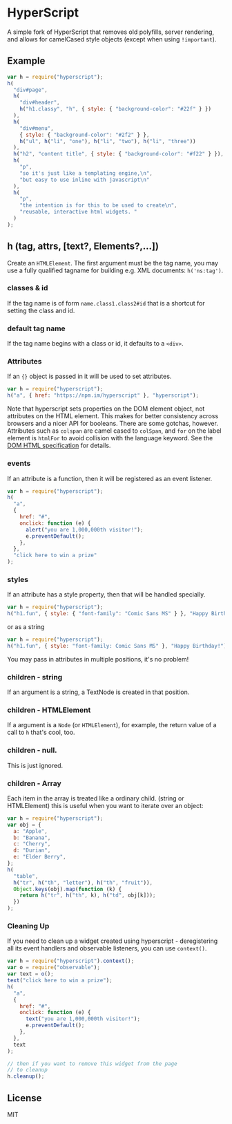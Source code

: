 # HyperScript

A simple fork of HyperScript that removes old polyfills, server rendering, and allows for camelCased style objects (except when using `!important`).

## Example

```js
var h = require("hyperscript");
h(
  "div#page",
  h(
    "div#header",
    h("h1.classy", "h", { style: { "background-color": "#22f" } })
  ),
  h(
    "div#menu",
    { style: { "background-color": "#2f2" } },
    h("ul", h("li", "one"), h("li", "two"), h("li", "three"))
  ),
  h("h2", "content title", { style: { "background-color": "#f22" } }),
  h(
    "p",
    "so it's just like a templating engine,\n",
    "but easy to use inline with javascript\n"
  ),
  h(
    "p",
    "the intention is for this to be used to create\n",
    "reusable, interactive html widgets. "
  )
);
```

## h (tag, attrs, [text?, Elements?,...])

Create an `HTMLElement`. The first argument must be the tag name, you may use a
fully qualified tagname for building e.g. XML documents: `h('ns:tag')`.

### classes & id

If the tag name is of form `name.class1.class2#id` that is a shortcut
for setting the class and id.

### default tag name

If the tag name begins with a class or id, it defaults to a `<div>`.

### Attributes

If an `{}` object is passed in it will be used to set attributes.

```js
var h = require("hyperscript");
h("a", { href: "https://npm.im/hyperscript" }, "hyperscript");
```

Note that hyperscript sets properties on the DOM element object, not
attributes on the HTML element. This makes for better consistency across
browsers and a nicer API for booleans. There are some gotchas, however.
Attributes such as `colspan` are camel cased to `colSpan`, and `for` on the
label element is `htmlFor` to avoid collision with the language keyword. See the
[DOM HTML specification](http://www.w3.org/TR/DOM-Level-2-HTML/html.html)
for details.

### events

If an attribute is a function, then it will be registered as an event listener.

```js
var h = require("hyperscript");
h(
  "a",
  {
    href: "#",
    onclick: function (e) {
      alert("you are 1,000,000th visitor!");
      e.preventDefault();
    },
  },
  "click here to win a prize"
);
```

### styles

If an attribute has a style property, then that will be handled specially.

```js
var h = require("hyperscript");
h("h1.fun", { style: { "font-family": "Comic Sans MS" } }, "Happy Birthday!");
```

or as a string

```js
var h = require("hyperscript");
h("h1.fun", { style: "font-family: Comic Sans MS" }, "Happy Birthday!");
```

You may pass in attributes in multiple positions, it's no problem!

### children - string

If an argument is a string, a TextNode is created in that position.

### children - HTMLElement

If a argument is a `Node` (or `HTMLElement`), for example, the return value of a call to `h`
that's cool, too.

### children - null.

This is just ignored.

### children - Array

Each item in the array is treated like a ordinary child. (string or HTMLElement)
this is useful when you want to iterate over an object:

```js
var h = require("hyperscript");
var obj = {
  a: "Apple",
  b: "Banana",
  c: "Cherry",
  d: "Durian",
  e: "Elder Berry",
};
h(
  "table",
  h("tr", h("th", "letter"), h("th", "fruit")),
  Object.keys(obj).map(function (k) {
    return h("tr", h("th", k), h("td", obj[k]));
  })
);
```

### Cleaning Up

If you need to clean up a widget created using hyperscript - deregistering all its event handlers and observable listeners, you can use `context()`.

```js
var h = require("hyperscript").context();
var o = require("observable");
var text = o();
text("click here to win a prize");
h(
  "a",
  {
    href: "#",
    onclick: function (e) {
      text("you are 1,000,000th visitor!");
      e.preventDefault();
    },
  },
  text
);

// then if you want to remove this widget from the page
// to cleanup
h.cleanup();
```

## License

MIT
